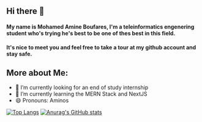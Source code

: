 ## Hi there 👋


#### My name is Mohamed Amine Boufares, I'm a teleinformatics engenering student who's trying he's best to be one of thes best in this field.


#### It's nice to meet you and feel free to take a tour at my github account and stay safe.

## More about Me:


- 🔭 I’m currently looking for an end of study internship
- 🌱 I’m currently learning the MERN Stack and NextJS
- 😄 Pronouns: Aminos


[![Top Langs](https://github-readme-stats.vercel.app/api/top-langs/?username=MohamedAmineBoufares)](https://github.com/anuraghazra/github-readme-stats)  [![Anurag's GitHub stats](https://github-readme-stats.vercel.app/api?username=MohamedAmineBoufares
)](https://github.com/anuraghazra/github-readme-stats) 
